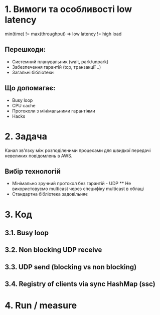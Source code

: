 # 1. Вимоги та особливості low latency

min(time) != max(throughput)  =>  low latency != high load

## Перешкоди:

- Системний планувальник (wait, park/unpark)
- Забезпечення гарантій (tcp, транзакції ..)
- Загальні бібліотеки

## Що допомагає:

- Busy loop
- CPU cache
- Протоколи з мінімальними гарантіями
- Hacks

# 2. Задача

Канал зв'язку між розподіленими процесами для швидкої передачі невеликих повідомлень в AWS.

## Вибір технологій

- Мінімально зручний протокол без гарантій - UDP
** Не використовуємо multicast через специфіку multicast в облаці
- Стандартна бібліотека задовільняє

# 3. Код

## 3.1. Busy loop
## 3.2. Non blocking UDP receive
## 3.3. UDP send (blocking vs non blocking)
## 3.4. Registry of clients via sync HashMap (ssc)

# 4. Run / measure
